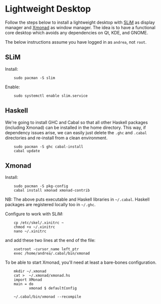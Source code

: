 Lightweight Desktop
===================

Follow the steps below to install a lightweight desktop with [SLiM][SLiM] as display
manager and [Xmonad][Xmonad] as window manager.
The idea is to have a functional core desktop which avoids any dependencies on Qt, KDE,
and GNOME.

The below instructions assume you have logged in as `andrea`, not `root`.

SLiM
----
Install:

        sudo pacman -S slim

Enable:
	
        sudo systemctl enable slim.service


Haskell
-------
We're going to install GHC and Cabal so that all other Haskell packages (including Xmonad)
can be installed in the home directory.  This way, if dependency issues arise, we can easily
just delete the `.ghc` and `.cabal` directories and re-install from a clean environment.

        sudo pacman -S ghc cabal-install
        cabal update

Xmonad
------
Install:

        sudo pacman -S pkg-config
        cabal install xmonad xmonad-contrib

NB: The above puts executable and Haskell libraries in `~/.cabal`.  Haskell packages are
registered locally too in `~/.ghc`.

Configure to work with SLiM:

        cp /etc/skel/.xinitrc ~
        chmod +x ~/.xinitrc	   
        nano ~/.xinitrc

and add these two lines at the end of the file:

    	xsetroot -cursor_name left_ptr
        exec /home/andrea/.cabal/bin/xmonad

To be able to start Xmonad, you'll need at least a bare-bones configuration.

        mkdir ~/.xmonad
        cat >  ~/.xmonad/xmonad.hs
        import XMonad
        main = do
               xmonad $ defaultConfig
	
        ~/.cabal/bin/xmonad --recompile




[SLiM]: https://wiki.archlinux.org/index.php/SLiM
	"SLiM"

[Xmonad]: https://wiki.archlinux.org/index.php/Xmonad
	  "Xmonad"